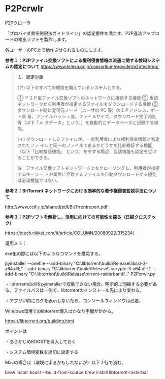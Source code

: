 # P2Pcrwlr
P2Pクローラ

「プロバイダ責任制限法ガイドライン」の認定要件を満たす、P2P違法アップロードの検出ソフトを製作します。

各ユーザーのPC上で動作させられるものにします。

<strong>参考１：P2Pファイル交換ソフトによる権利侵害情報の流通に関する検知システムの認定について</strong>
https://www.telesa.or.jp/consortium/provider/p2ptechreq/

<blockquote>
<strong>１．認定対象</strong>


(ア) 以下のすべての機能を備えているシステムとする。

① Ｐ２Ｐ型ファイル交換ソフトのネットワークに接続する機能
② 当該ネットワークから利用者が指定するファイルをダウンロードする機能
③ ダウンロード時に発信元ノード（ユーザの PC 等）のＩＰアドレス，ポート番
号，ファイルハッシュ値，ファイルサイズ，ダウンロード完了時刻等（以下「メ
タデータ」という。）を自動的にデータベースに記録する機能。


(イ) ダウンロードしたファイルが、一度利用者により権利侵害情報と判定されたファ
イルと同一のファイルであるかどうかを比較検証する機能（以下「比較検証機能」
という）を有する場合、当該機能も認定を受けることができる。


注：ファイル交換ソフトネットワーク上をクローリングし、利用者が指定するキーワー
ドや属性に合致するファイルを自動ダウンロードする機能は必須機能ではない。</blockquote>


<strong>参考２：BitTorrent ネットワークにおける効率的な著作権侵害監視手法について </strong>

http://www.ccif-j.jp/shared/pdf/BitTrrentreport.pdf

<strong>参考３：P2Pソフトを解析し，活用に向けての可能性を探る（日経クロステック） </strong>

https://xtech.nikkei.com/it/article/COLUMN/20080922/315234/


運用メモ：

exe化の際には以下のようなコマンドを推奨する。

pyinstaller --onefile --add-binary "C:\libtorrent\build\Release\libssl-3-x64.dll;." --add-binary "C:\libtorrent\build\Release\libcrypto-3-x64.dll;." --add-binary "C:\libtorrent\build\Release\torrent-rasterbar.dll;." P2Pcrwlr.py

・libtorrentのdllをpyinstallerで収集できない場合、明示的に同梱する必要がある。ファイルパスは一例で、libtorrentのインストール先により変わる。

・アプリUI内にログを表示しないため、コンソールウィンドウは必要。

Windows環境でのlibtorrent導入はかなり手間がかかる。

https://libtorrent.org/building.html


ポイントは

・あらかじめBOOSTを導入しておく

・システム環境変数を適切に設定する


Macの場合は（環境によるかもしれないが）以下２行で済む。

brew install boost --build-from-source
brew install libtorrent-rasterbar
